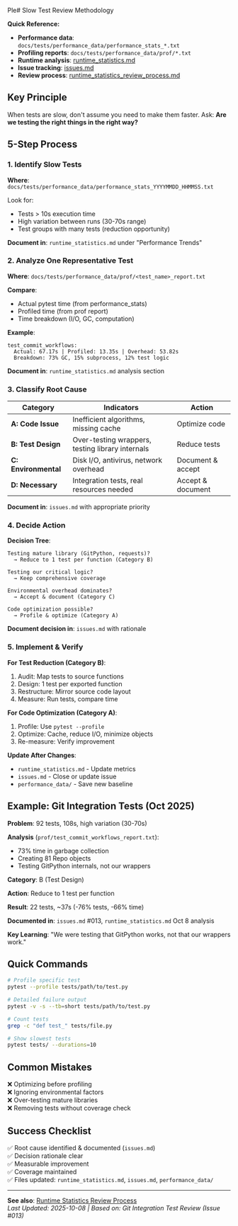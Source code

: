 Ple# Slow Test Review Methodology

**Quick Reference:**
- **Performance data**: `docs/tests/performance_data/performance_stats_*.txt`
- **Profiling reports**: `docs/tests/performance_data/prof/*.txt`
- **Runtime analysis**: [runtime_statistics.md](runtime_statistics.md)
- **Issue tracking**: [issues.md](issues.md)
- **Review process**: [runtime_statistics_review_process.md](runtime_statistics_review_process.md)

## Key Principle

When tests are slow, don't assume you need to make them faster. Ask: **Are we testing the right things in the right way?**

## 5-Step Process

### 1. Identify Slow Tests

**Where**: `docs/tests/performance_data/performance_stats_YYYYMMDD_HHMMSS.txt`

Look for:
- Tests > 10s execution time
- High variation between runs (30-70s range)
- Test groups with many tests (reduction opportunity)

**Document in**: `runtime_statistics.md` under "Performance Trends"

### 2. Analyze One Representative Test

**Where**: `docs/tests/performance_data/prof/<test_name>_report.txt`

**Compare**:
- Actual pytest time (from performance_stats)
- Profiled time (from prof report)
- Time breakdown (I/O, GC, computation)

**Example**:
```
test_commit_workflows:
  Actual: 67.17s | Profiled: 13.35s | Overhead: 53.82s
  Breakdown: 73% GC, 15% subprocess, 12% test logic
```

**Document in**: `runtime_statistics.md` analysis section

### 3. Classify Root Cause

| Category | Indicators | Action |
|----------|-----------|--------|
| **A: Code Issue** | Inefficient algorithms, missing cache | Optimize code |
| **B: Test Design** | Over-testing wrappers, testing library internals | Reduce tests |
| **C: Environmental** | Disk I/O, antivirus, network overhead | Document & accept |
| **D: Necessary** | Integration tests, real resources needed | Accept & document |

**Document in**: `issues.md` with appropriate priority

### 4. Decide Action

**Decision Tree**:
```
Testing mature library (GitPython, requests)?
  → Reduce to 1 test per function (Category B)

Testing our critical logic?
  → Keep comprehensive coverage

Environmental overhead dominates?
  → Accept & document (Category C)

Code optimization possible?
  → Profile & optimize (Category A)
```

**Document decision in**: `issues.md` with rationale

### 5. Implement & Verify

**For Test Reduction (Category B)**:
1. Audit: Map tests to source functions
2. Design: 1 test per exported function
3. Restructure: Mirror source code layout
4. Measure: Run tests, compare time

**For Code Optimization (Category A)**:
1. Profile: Use `pytest --profile`
2. Optimize: Cache, reduce I/O, minimize objects
3. Re-measure: Verify improvement

**Update After Changes**:
- `runtime_statistics.md` - Update metrics
- `issues.md` - Close or update issue
- `performance_data/` - Save new baseline



## Example: Git Integration Tests (Oct 2025)

**Problem**: 92 tests, 108s, high variation (30-70s)

**Analysis** (`prof/test_commit_workflows_report.txt`):
- 73% time in garbage collection
- Creating 81 Repo objects
- Testing GitPython internals, not our wrappers

**Category**: B (Test Design)

**Action**: Reduce to 1 test per function

**Result**: 22 tests, ~37s (-76% tests, -66% time)

**Documented in**: `issues.md` #013, `runtime_statistics.md` Oct 8 analysis

**Key Learning**: "We were testing that GitPython works, not that our wrappers work."

## Quick Commands

```bash
# Profile specific test
pytest --profile tests/path/to/test.py

# Detailed failure output
pytest -v -s --tb=short tests/path/to/test.py

# Count tests
grep -c "def test_" tests/file.py

# Show slowest tests
pytest tests/ --durations=10
```

## Common Mistakes

❌ Optimizing before profiling  
❌ Ignoring environmental factors  
❌ Over-testing mature libraries  
❌ Removing tests without coverage check  

## Success Checklist

✅ Root cause identified & documented (`issues.md`)  
✅ Decision rationale clear  
✅ Measurable improvement  
✅ Coverage maintained  
✅ Files updated: `runtime_statistics.md`, `issues.md`, `performance_data/`  

---

**See also**: [Runtime Statistics Review Process](runtime_statistics_review_process.md)  
*Last Updated: 2025-10-08 | Based on: Git Integration Test Review (Issue #013)*
